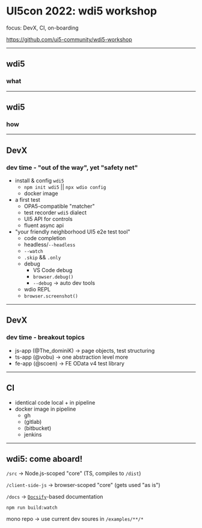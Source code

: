 # UI5con 2022: wdi5 workshop

focus: DevX, CI, on-boarding

<https://github.com/ui5-community/wdi5-workshop>

---

## wdi5

### what

---

## wdi5

### how

---

## DevX

### dev time - "out of the way", yet "safety net"

- install & config `wdi5`
  - `npm init wdi5` || `npx wdio config`
  - docker image
- a first test
  - OPA5-compatible "matcher"
  - test recorder `wdi5` dialect
  - UI5 API for controls
  - fluent async api
- "your friendly neighborhood UI5 e2e test tool"
  - code completion
  - headless/`--headless`
  - `--watch`
  - `.skip` && `.only`
  - debug
    - VS Code debug
    - `browser.debug()`
    - `--debug` -> auto dev tools
  - wdio REPL
  - `browser.screenshot()`

---

## DevX

### dev time - breakout topics

- js-app (@The_dominiK) -> page objects, test structuring
- ts-app (@vobu) -> one abstraction level more
- fe-app (@scoen) -> FE OData v4 test library

---

## CI

- identical code local + in pipeline
- docker image in pipeline
  - gh
  - (gitlab)
  - (bitbucket)
  - jenkins

---

## wdi5: come aboard!

`/src` -> Node.js-scoped "core" (TS, compiles to `/dist`)

`/client-side-js` -> browser-scoped "core" (gets used "as is")

`/docs` -> [`Docsify`](https://docsify.js.org/#/)-based documentation

`npm run build:watch`

mono repo -> use current dev soures in `/examples/**/*`
